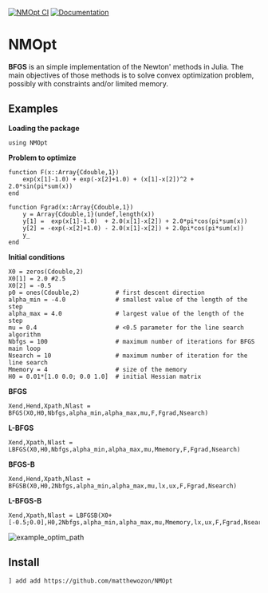 [![NMOpt CI](https://github.com/matthewozon/NMOpt/actions/workflows/CI_NMOpt.yml/badge.svg)](https://github.com/matthewozon/NMOpt/actions/workflows/CI_NMOpt.yml)
[![Documentation](https://github.com/matthewozon/NMOpt/actions/workflows/documentation.yml/badge.svg)](https://github.com/matthewozon/NMOpt/actions/workflows/documentation.yml)

# NMOpt

**BFGS** is an simple implementation of the Newton' methods in Julia.
The main objectives of those methods is to solve convex optimization
problem, possibly with constraints and/or limited memory.

## Examples

**Loading the package**
```
using NMOpt
```

**Problem to optimize**

```
function F(x::Array{Cdouble,1})
    exp(x[1]-1.0) + exp(-x[2]+1.0) + (x[1]-x[2])^2 + 2.0*sin(pi*sum(x))
end

function Fgrad(x::Array{Cdouble,1})
    y = Array{Cdouble,1}(undef,length(x))
    y[1] =  exp(x[1]-1.0)  + 2.0(x[1]-x[2]) + 2.0*pi*cos(pi*sum(x))
    y[2] = -exp(-x[2]+1.0) - 2.0(x[1]-x[2]) + 2.0pi*cos(pi*sum(x))
    y_
end
```

**Initial conditions**
```
X0 = zeros(Cdouble,2)
X0[1] = 2.0 #2.5
X0[2] = -0.5
p0 = ones(Cdouble,2)          # first descent direction
alpha_min = -4.0              # smallest value of the length of the step
alpha_max = 4.0               # largest value of the length of the step 
mu = 0.4                      # <0.5 parameter for the line search algorithm
Nbfgs = 100                   # maximum number of iterations for BFGS main loop
Nsearch = 10                  # maximum number of iteration for the line search
Mmemory = 4                   # size of the memory
H0 = 0.01*[1.0 0.0; 0.0 1.0]  # initial Hessian matrix 
```

**BFGS**
```
Xend,Hend,Xpath,Nlast = BFGS(X0,H0,Nbfgs,alpha_min,alpha_max,mu,F,Fgrad,Nsearch)
```

**L-BFGS**

```
Xend,Xpath,Nlast = LBFGS(X0,H0,Nbfgs,alpha_min,alpha_max,mu,Mmemory,F,Fgrad,Nsearch)
```

**BFGS-B**
```
Xend,Hend,Xpath,Nlast = BFGSB(X0,H0,2Nbfgs,alpha_min,alpha_max,mu,lx,ux,F,Fgrad,Nsearch)
```

**L-BFGS-B**
```
Xend,Xpath,Nlast = LBFGSB(X0+[-0.5;0.0],H0,2Nbfgs,alpha_min,alpha_max,mu,Mmemory,lx,ux,F,Fgrad,Nsearch)
```


![example_optim_path](https://github.com/matthewozon/NMOpt/assets/7929598/13cec604-4986-4885-b02e-1997523a0bfb)


## Install
```
] add add https://github.com/matthewozon/NMOpt
```
